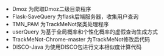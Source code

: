 - Dmoz 为爬取Dmoz二级目录程序
- Flask-SaveQuery 为flask后端服务器，收集用户查询
- TMN_PAM 为TrackMeNot聚类处理程序
- userQuery 为基于全局概率和个性化概率的虚假查询生成方式
- TrackMeNot-Chrome-master 为TrackMeNot修改后代码
- DISCO-Java 为使用DISCO包进行文本相似度计算代码